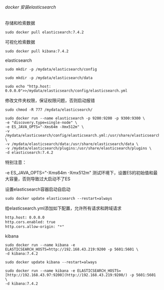 ###### docker 安装elasticsearch

存储和检索数据

```shell
sudo docker pull elasticsearch:7.4.2
```

可视化检索数据

```shell
sudo docker pull kibana:7.4.2  
```

elasticsearch

```shell
sudo mkdir -p /mydata/elasticsearch/config
```

```shell
sudo mkdir -p /mydata/elasticsearch/data
```

```shell
sudo echo "http.host: 0.0.0.0">>/mydata/elasticsearch/config/elasticsearch.yml
```

修改文件夹权限，保证权限问题，否则启动报错

```shell
sudo chmod -R 777 /mydata/elasticsearch/
```

```shell
sudo docker run --name elasticsearch -p 9200:9200 -p 9300:9300 \
-e "discovery.type=single-node" \
-e ES_JAVA_OPTS="-Xms64m -Xmx512m" \
-v /mydata/elasticsearch/config/elasticsearch.yml:/usr/share/elasticsearch/config/elasticsearch.yml \
-v /mydata/elasticsearch/data:/usr/share/elasticsearch/data \
-v /mydata/elasticsearch/plugins:/usr/share/elasticsearch/plugins \
-d elasticsearch:7.4.2
```

特别注意：

-e ES_JAVA_OPTS="-Xms64m -Xmx512m" 测试环境下，设置ES的初始值和最大容量，否则导致过大启动不了ES

设置elasticsearch容器启动自启动

```shell
sudo docker update elasticsearch --restart=always
```

给elasticsearch.yml添加如下配置，允许所有请求和跨域请求

```tex
http.host: 0.0.0.0
http.cors.enabled: true
http.cors.allow-origin: "*"
```

kibana

```shell
sudo docker run --name kibana -e ELASTICSEARCH_HOSTS=http://192.168.43.219:9200 -p 5601:5601 \
-d kibana:7.4.2
```

```shell
sudo docker update kibana --restart=always
```

```shell
sudo docker run --name kibana -e ELASTICSEARCH_HOSTS=[http://192.168.43.97:9200](http://192.168.43.219:9200/) -p 5601:5601 \
-d kibana:7.4.2
```

